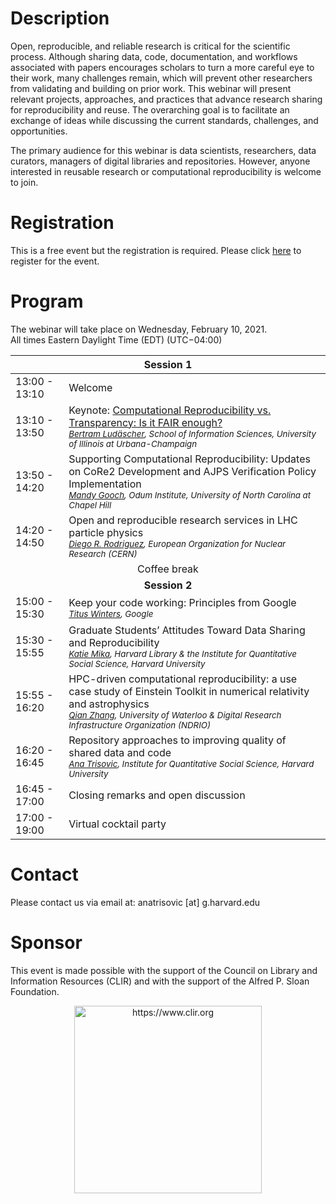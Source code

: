 # Description

Open, reproducible, and reliable research is critical for the scientific process. Although sharing data, code, documentation, and workflows associated with papers encourages scholars to turn a more careful eye to their work, many challenges remain, which will prevent other researchers from validating and building on prior work. This webinar will present relevant projects, approaches, and practices that advance research sharing for reproducibility and reuse. The overarching goal is to facilitate an exchange of ideas while discussing the current standards, challenges, and opportunities. 

The primary audience for this webinar is data scientists, researchers, data curators, managers of digital libraries and repositories. However, anyone interested in reusable research or computational reproducibility is welcome to join.

# Registration
This is a free event but the registration is required. Please click [here](https://docs.google.com/forms/d/e/1FAIpQLSdoiklA15EKuZJHy9yf668dXnmtNlK4lgDZIV8hEirkTUVXeg/viewform) to register for the event.

# Program 

The webinar will take place on Wednesday, February 10, 2021.<br>
All times Eastern Daylight Time (EDT) (UTC−04:00)

<table id="table1">
<thead>
  <tr>
    <th colspan="2">Session 1</th>
  </tr>
</thead>
<tbody>
  <tr>
    <td>13:00 - 13:10</td>
    <td>Welcome</td>
  </tr>
  <tr>
    <td>13:10 - 13:50</td>
    <td>
        Keynote: <a href="keynote">Computational Reproducibility vs. Transparency: Is it FAIR enough?</a><br>
        <small><i><a href="https://ischool.illinois.edu/people/bertram-ludascher">Bertram Ludäscher</a>, School of Information Sciences, University of Illinois at Urbana-Champaign</i></small>
    </td>
  </tr>
  <tr>
    <td>13:50 - 14:20</td>
    <td>
        Supporting Computational Reproducibility: Updates on CoRe2 Development and AJPS Verification Policy Implementation<br>
        <small><i><a href="https://odum.unc.edu/people/gooch/">Mandy Gooch</a>, Odum Institute, University of North Carolina at Chapel Hill</i></small>
    </td>
  </tr>
  <tr>
    <td>14:20 - 14:50</td>
    <td>
        Open and reproducible research services in LHC particle physics<br>
        <small><i><a href="https://orcid.org/0000-0003-0649-2002">Diego R. Rodriguez</a>, European Organization for Nuclear Research (CERN)</i></small>
    </td>
  </tr>
  <tr>
    <td colspan="2" style="text-align:center">Coffee break</td>
  </tr>
  <tr>
    <td colspan="2" style="text-align:center"><b>Session 2</b></td>
  </tr>
  <tr>
    <td>15:00 - 15:30</td>
    <td>
        Keep your code working: Principles from Google<br>
        <small><i><a href="https://www.oreilly.com/pub/au/7953">Titus Winters</a>, Google</i></small>
    </td>
  </tr>
  <tr>
    <td>15:30 - 15:55</td>
    <td>
        Graduate Students’ Attitudes Toward Data Sharing and Reproducibility<br>
        <small><i><a href="https://hlrdm.library.harvard.edu/people/katie-mika">Katie Mika</a>,
        Harvard Library & the Institute for Quantitative Social Science, Harvard University</i></small>
    </td>
  </tr>
  <tr>
    <td>15:55 - 16:20</td>
    <td>
        HPC-driven computational reproducibility: a use case study of Einstein Toolkit in numerical relativity and astrophysics<br>
        <small><i><a href="https://engagedri.ca/about-engage-dri/team/qian-zhang-senior-analyst-for-research-software-rs">Qian Zhang</a>, University of Waterloo & Digital Research Infrastructure Organization (NDRIO)</i></small>
    </td>
  </tr>
  <tr>
    <td>16:20 - 16:45</td>
    <td>
        Repository approaches to improving quality of shared data and code<br>
        <small><i><a href="https://projects.iq.harvard.edu/atrisovic">Ana Trisovic</a>, Institute for Quantitative Social Science, Harvard University</i></small>
    </td>
  </tr>
  <tr>
    <td>16:45 - 17:00</td>
    <td>Closing remarks and open discussion</td>
  </tr>
  <tr>
    <td>17:00 - 19:00</td>
    <td>Virtual cocktail party</td>
  </tr>
</tbody>
</table>


# Contact

Please contact us via email at: anatrisovic [at] g.harvard.edu

# Sponsor  
This event is made possible with the support of the Council on Library and Information Resources (CLIR) and with the support of the Alfred P. Sloan Foundation.
<p style="text-align:center;"><img src="https://clir.wordpress.clir.org/wp-content/uploads/sites/6/2017/10/CLIR_red_w_wordmark.png" alt="https://www.clir.org" width="300"></p>

